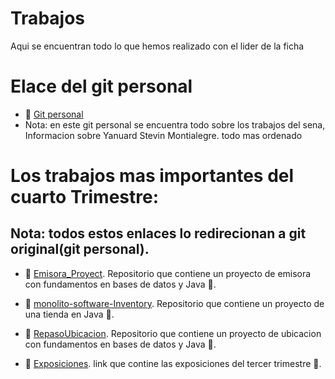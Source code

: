 # Trabajos 
Aqui se encuentran todo lo que hemos realizado con el lider de la ficha 
# Elace del git personal
* 👦  [Git personal](https://github.com/Y-S-500)
* Nota: en este git personal se encuentra todo sobre los trabajos del sena, Informacion sobre Yanuard Stevin Montialegre.  todo mas ordenado 

# Los  trabajos mas importantes del cuarto Trimestre:
## Nota: todos estos enlaces lo redirecionan a git original(git personal).

* 📁 [Emisora_Proyect](https://github.com/Y-S-500/Emisora_Proyect).
Repositorio que contiene un proyecto de emisora con fundamentos en bases de datos y Java 🧮.

* 📁 [monolito-software-Inventory](https://github.com/Y-S-500/monolito-software-Inventory).
Repositorio que contiene un proyecto de una tienda en Java 💾.

* 📁 [RepasoUbicacion](https://github.com/Y-S-500/RepasoUbicacion).
Repositorio que contiene un proyecto de ubicacion con fundamentos en bases de datos y Java 💾.

* 📁 [Exposiciones](https://github.com/Y-S-500/JesusGonzalez-ADSO-2694679/tree/443411a02c596f1832195f139c59ea95a76a7067/Exposici%C3%B3n).
link que contine las exposiciones del tercer trimestre   💾.
